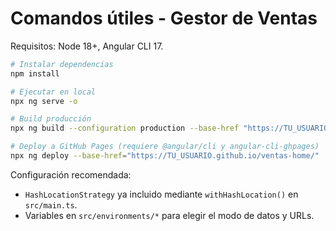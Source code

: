# Comandos útiles - Gestor de Ventas

Requisitos: Node 18+, Angular CLI 17.

```bash
# Instalar dependencias
npm install

# Ejecutar en local
npx ng serve -o

# Build producción
npx ng build --configuration production --base-href "https://TU_USUARIO.github.io/ventas-home/"

# Deploy a GitHub Pages (requiere @angular/cli y angular-cli-ghpages)
npx ng deploy --base-href="https://TU_USUARIO.github.io/ventas-home/"
```

Configuración recomendada:
- `HashLocationStrategy` ya incluido mediante `withHashLocation()` en `src/main.ts`.
- Variables en `src/environments/*` para elegir el modo de datos y URLs.
